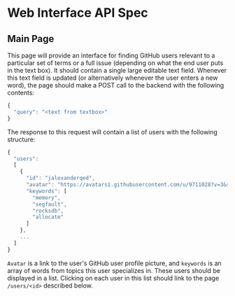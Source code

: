 # Web Interface API Spec

## Main Page

This page will provide an interface for finding GitHub users
relevant to a particular set of terms or a full issue (depending on what the end user
puts in the text box). It should contain a single large editable text field.
Whenever this text field is updated (or alternatively whenever the user enters a new word),
the page should make a POST call to the backend with the following contents:

```javascript
{
  "query": "<text from textbox>"
}
```

The response to this request will contain a list of users with the following structure:

```javascript
{
  "users":
  [
    {
      "id": "jalexanderqed",
      "avatar": "https://avatars1.githubusercontent.com/u/9711028?v=3&s=460",
      "keywords": [
        "memory",
        "segfault",
        "rocksdb",
        "allocate"
      ]
    },
    ...
  ]
}
```

`Avatar` is a link to the user's GitHub user profile picture, and `keywords`
is an array of words from topics this user specializes in. These users should be displayed in
a list. Clicking on each user in this list should link to the page `/users/<id>` described below.
